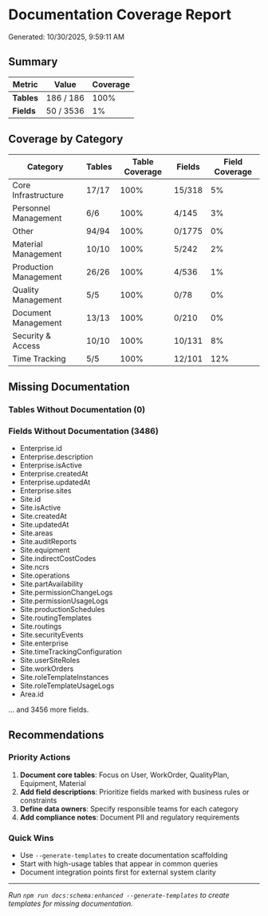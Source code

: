 # Documentation Coverage Report

Generated: 10/30/2025, 9:59:11 AM

## Summary

| Metric | Value | Coverage |
|--------|-------|----------|
| **Tables** | 186 / 186 | 100% |
| **Fields** | 50 / 3536 | 1% |

## Coverage by Category

| Category | Tables | Table Coverage | Fields | Field Coverage |
|----------|--------|----------------|--------|----------------|
| Core Infrastructure | 17/17 | 100% | 15/318 | 5% |
| Personnel Management | 6/6 | 100% | 4/145 | 3% |
| Other | 94/94 | 100% | 0/1775 | 0% |
| Material Management | 10/10 | 100% | 5/242 | 2% |
| Production Management | 26/26 | 100% | 4/536 | 1% |
| Quality Management | 5/5 | 100% | 0/78 | 0% |
| Document Management | 13/13 | 100% | 0/210 | 0% |
| Security & Access | 10/10 | 100% | 10/131 | 8% |
| Time Tracking | 5/5 | 100% | 12/101 | 12% |

## Missing Documentation

### Tables Without Documentation (0)

### Fields Without Documentation (3486)
- Enterprise.id
- Enterprise.description
- Enterprise.isActive
- Enterprise.createdAt
- Enterprise.updatedAt
- Enterprise.sites
- Site.id
- Site.isActive
- Site.createdAt
- Site.updatedAt
- Site.areas
- Site.auditReports
- Site.equipment
- Site.indirectCostCodes
- Site.ncrs
- Site.operations
- Site.partAvailability
- Site.permissionChangeLogs
- Site.permissionUsageLogs
- Site.productionSchedules
- Site.routingTemplates
- Site.routings
- Site.securityEvents
- Site.enterprise
- Site.timeTrackingConfiguration
- Site.userSiteRoles
- Site.workOrders
- Site.roleTemplateInstances
- Site.roleTemplateUsageLogs
- Area.id

... and 3456 more fields.

## Recommendations

### Priority Actions
1. **Document core tables**: Focus on User, WorkOrder, QualityPlan, Equipment, Material
2. **Add field descriptions**: Prioritize fields marked with business rules or constraints
3. **Define data owners**: Specify responsible teams for each category
4. **Add compliance notes**: Document PII and regulatory requirements

### Quick Wins
- Use `--generate-templates` to create documentation scaffolding
- Start with high-usage tables that appear in common queries
- Document integration points first for external system clarity

---

*Run `npm run docs:schema:enhanced --generate-templates` to create templates for missing documentation.*
